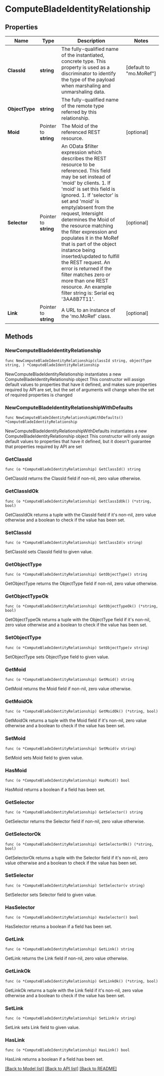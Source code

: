 # ComputeBladeIdentityRelationship

## Properties

Name | Type | Description | Notes
------------ | ------------- | ------------- | -------------
**ClassId** | **string** | The fully-qualified name of the instantiated, concrete type. This property is used as a discriminator to identify the type of the payload when marshaling and unmarshaling data. | [default to "mo.MoRef"]
**ObjectType** | **string** | The fully-qualified name of the remote type referred by this relationship. | 
**Moid** | Pointer to **string** | The Moid of the referenced REST resource. | [optional] 
**Selector** | Pointer to **string** | An OData $filter expression which describes the REST resource to be referenced. This field may be set instead of &#39;moid&#39; by clients. 1. If &#39;moid&#39; is set this field is ignored. 1. If &#39;selector&#39; is set and &#39;moid&#39; is empty/absent from the request, Intersight determines the Moid of the resource matching the filter expression and populates it in the MoRef that is part of the object instance being inserted/updated to fulfill the REST request. An error is returned if the filter matches zero or more than one REST resource. An example filter string is: Serial eq &#39;3AA8B7T11&#39;. | [optional] 
**Link** | Pointer to **string** | A URL to an instance of the &#39;mo.MoRef&#39; class. | [optional] 

## Methods

### NewComputeBladeIdentityRelationship

`func NewComputeBladeIdentityRelationship(classId string, objectType string, ) *ComputeBladeIdentityRelationship`

NewComputeBladeIdentityRelationship instantiates a new ComputeBladeIdentityRelationship object
This constructor will assign default values to properties that have it defined,
and makes sure properties required by API are set, but the set of arguments
will change when the set of required properties is changed

### NewComputeBladeIdentityRelationshipWithDefaults

`func NewComputeBladeIdentityRelationshipWithDefaults() *ComputeBladeIdentityRelationship`

NewComputeBladeIdentityRelationshipWithDefaults instantiates a new ComputeBladeIdentityRelationship object
This constructor will only assign default values to properties that have it defined,
but it doesn't guarantee that properties required by API are set

### GetClassId

`func (o *ComputeBladeIdentityRelationship) GetClassId() string`

GetClassId returns the ClassId field if non-nil, zero value otherwise.

### GetClassIdOk

`func (o *ComputeBladeIdentityRelationship) GetClassIdOk() (*string, bool)`

GetClassIdOk returns a tuple with the ClassId field if it's non-nil, zero value otherwise
and a boolean to check if the value has been set.

### SetClassId

`func (o *ComputeBladeIdentityRelationship) SetClassId(v string)`

SetClassId sets ClassId field to given value.


### GetObjectType

`func (o *ComputeBladeIdentityRelationship) GetObjectType() string`

GetObjectType returns the ObjectType field if non-nil, zero value otherwise.

### GetObjectTypeOk

`func (o *ComputeBladeIdentityRelationship) GetObjectTypeOk() (*string, bool)`

GetObjectTypeOk returns a tuple with the ObjectType field if it's non-nil, zero value otherwise
and a boolean to check if the value has been set.

### SetObjectType

`func (o *ComputeBladeIdentityRelationship) SetObjectType(v string)`

SetObjectType sets ObjectType field to given value.


### GetMoid

`func (o *ComputeBladeIdentityRelationship) GetMoid() string`

GetMoid returns the Moid field if non-nil, zero value otherwise.

### GetMoidOk

`func (o *ComputeBladeIdentityRelationship) GetMoidOk() (*string, bool)`

GetMoidOk returns a tuple with the Moid field if it's non-nil, zero value otherwise
and a boolean to check if the value has been set.

### SetMoid

`func (o *ComputeBladeIdentityRelationship) SetMoid(v string)`

SetMoid sets Moid field to given value.

### HasMoid

`func (o *ComputeBladeIdentityRelationship) HasMoid() bool`

HasMoid returns a boolean if a field has been set.

### GetSelector

`func (o *ComputeBladeIdentityRelationship) GetSelector() string`

GetSelector returns the Selector field if non-nil, zero value otherwise.

### GetSelectorOk

`func (o *ComputeBladeIdentityRelationship) GetSelectorOk() (*string, bool)`

GetSelectorOk returns a tuple with the Selector field if it's non-nil, zero value otherwise
and a boolean to check if the value has been set.

### SetSelector

`func (o *ComputeBladeIdentityRelationship) SetSelector(v string)`

SetSelector sets Selector field to given value.

### HasSelector

`func (o *ComputeBladeIdentityRelationship) HasSelector() bool`

HasSelector returns a boolean if a field has been set.

### GetLink

`func (o *ComputeBladeIdentityRelationship) GetLink() string`

GetLink returns the Link field if non-nil, zero value otherwise.

### GetLinkOk

`func (o *ComputeBladeIdentityRelationship) GetLinkOk() (*string, bool)`

GetLinkOk returns a tuple with the Link field if it's non-nil, zero value otherwise
and a boolean to check if the value has been set.

### SetLink

`func (o *ComputeBladeIdentityRelationship) SetLink(v string)`

SetLink sets Link field to given value.

### HasLink

`func (o *ComputeBladeIdentityRelationship) HasLink() bool`

HasLink returns a boolean if a field has been set.


[[Back to Model list]](../README.md#documentation-for-models) [[Back to API list]](../README.md#documentation-for-api-endpoints) [[Back to README]](../README.md)


